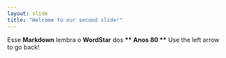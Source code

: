 ```yaml
---
layout: slide
title: "Welcome to our second slide!"
---
```

Esse **Markdown** lembra o __WordStar__ dos __** Anos 80 **__
Use the left arrow to go back!
